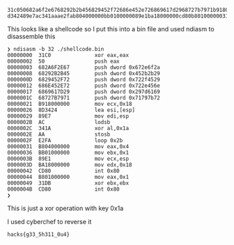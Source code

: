 ```
31c050682a6f2e6768292b2b456829452f72686e452e726869617d2968727b7971b9180000008
d342489e7ac341aaae2fab804000000bb0100000089e1ba18000000cd80b80100000031dbcd80
```

This looks like a shellcode so I put this into a bin file and used ndiasm to disassemble this 

```
❯ ndisasm -b 32 ./shellcode.bin
00000000  31C0              xor eax,eax
00000002  50                push eax
00000003  682A6F2E67        push dword 0x672e6f2a
00000008  68292B2B45        push dword 0x452b2b29
0000000D  6829452F72        push dword 0x722f4529
00000012  686E452E72        push dword 0x722e456e
00000017  6869617D29        push dword 0x297d6169
0000001C  68727B7971        push dword 0x71797b72
00000021  B918000000        mov ecx,0x18
00000026  8D3424            lea esi,[esp]
00000029  89E7              mov edi,esp
0000002B  AC                lodsb
0000002C  341A              xor al,0x1a
0000002E  AA                stosb
0000002F  E2FA              loop 0x2b
00000031  B804000000        mov eax,0x4
00000036  BB01000000        mov ebx,0x1
0000003B  89E1              mov ecx,esp
0000003D  BA18000000        mov edx,0x18
00000042  CD80              int 0x80
00000044  B801000000        mov eax,0x1
00000049  31DB              xor ebx,ebx
0000004B  CD80              int 0x80
❯
```

This is just a xor operation with key 0x1a

I used cyberchef to reverse it 

`hacks{g33_5h311_0u4}`
